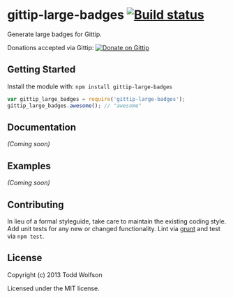 # gittip-large-badges [![Build status](https://travis-ci.org/twolfson/gittip-large-badges.png?branch=master)](https://travis-ci.org/twolfson/gittip-large-badges)

Generate large badges for Gittip.

Donations accepted via Gittip: [![Donate on Gittip](http://badgr.co/gittip/twolfson.png)](https://www.gittip.com/twolfson/)

## Getting Started
Install the module with: `npm install gittip-large-badges`

```javascript
var gittip_large_badges = require('gittip-large-badges');
gittip_large_badges.awesome(); // "awesome"
```

## Documentation
_(Coming soon)_

## Examples
_(Coming soon)_

## Contributing
In lieu of a formal styleguide, take care to maintain the existing coding style. Add unit tests for any new or changed functionality. Lint via [grunt](https://github.com/gruntjs/grunt) and test via `npm test`.

## License
Copyright (c) 2013 Todd Wolfson

Licensed under the MIT license.

